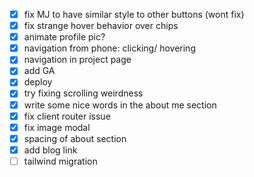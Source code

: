 - [x] fix MJ to have similar style to other buttons (wont fix)
- [x] fix strange hover behavior over chips
- [x] animate profile pic?
- [x] navigation from phone: <Home> clicking/ hovering
- [x] navigation in project page
- [x] add GA
- [x] deploy
- [x] try fixing scrolling weirdness
- [x] write some nice words in the about me section
- [x] fix client router issue
- [x] fix image modal
- [x] spacing of about section
- [x] add blog link
- [ ] tailwind migration
